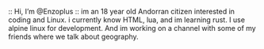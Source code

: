 :: Hi, I’m @Enzoplus :: 
 im an 18 year old Andorran citizen interested in coding and Linux.
 i currently know HTML, lua, and im learning rust.
 I use alpine linux for development.
 And im working on a channel with some of my friends where we talk about geography.


